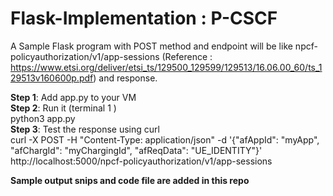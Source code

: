 # Flask-Implementation : P-CSCF
A Sample Flask program with POST method and endpoint will be like npcf-policyauthorization/v1/app-sessions
(Reference : https://www.etsi.org/deliver/etsi_ts/129500_129599/129513/16.06.00_60/ts_129513v160600p.pdf) and response.

**Step 1**: Add app.py to your VM <br>
**Step 2**: Run it  (terminal 1 )<br>
        python3 app.py <br>
**Step 3**:  Test the response using curl <br>
        curl -X POST -H "Content-Type: application/json" -d '{"afAppId": "myApp", "afChargId": "myChargingId", "afReqData": "UE_IDENTITY"}' http://localhost:5000/npcf-policyauthorization/v1/app-sessions <br>

**Sample output snips and code file are added in this repo**

